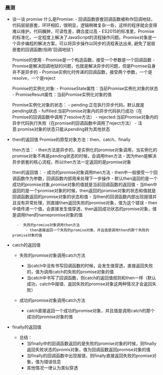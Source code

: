 ### 晨测
- 谈一谈 promise
    什么是Promise:
        - 回调函数嵌套回调函数被称作回调地狱，代码层层嵌套，环环相扣，很明显，逻辑稍微复杂一些，这样的程序就会变得难以维护。代码臃肿，可读性差，耦合度过高
        - ES2015的标准里，Promise的标准化，一定程度上解决了JavaScript的流程操作问题。Promise对象是一个异步编程的解决方案，可以将异步操作以同步的流程表达出来, 避免了层层嵌套的回调函数(俗称'回调地狱')

    Promise的使用
        - Promise是一个构造函数，接受一个参数是一个回调函数
        - Promise是解决回调地狱的问题，也就是解决异步的问题，但是Promise自身并不是异步的
        - Promise实例化时传递的回调函数，接受两个参数，一个是resolve，一个是reject


    Promise的实例化对象:
        - PromiseState属性：当前Promise实例化对象的状态
        - PromiseResult属性：当前Promise实例化对象的值

    Promise实例化对象的状态：
        - pending:正在执行异步代码，默认就是pending状态
        - fulfilled:当前Promise对象内的异步代码执行成功（在Promise的回调函数中调用了resolve方法）
        - rejected:当前Promise对象内的异步代码执行失败（在promise的回调函数中调用了reject方法）
        - 注意:promise对象的状态只能从pending转为其他状态

- then的返回值
    Promise的原型对象方法：then、catch、finally

    then方法：
        - then方法是异步的，是实例化的promise对象调用，当实例化的promise对象不再是pending状态的时候，会调用then方法
        - 因为then是解决异步嵌套的核心流程，所以then方法一定返回的是promise对象

    then的返回值：
        - 成功的promise对象调用then方法
            - then中一般接受一个回调函数作为参数，回调函数内部用来处理下一步操作
                - 默认then返回的是一个成功的promise对象,promise对象的值就是当前回调函数的返回值
                - 当then中返回的是一个promise对象的时候，then返回的promise对象的状态和值就是回调函数返回的promise对象的状态和值
                - 当then的回调函数内部出现报错并且没有异常处理，则直接then返回失败的promise对象，值为这个错误
            - then中值传递一个值，会直接发生值穿透，then返回成功状态的promise对象，值是调用then的namepromise对象的值

        -  失败的promise对象调用then方法
            - then直接返回一个失败的promise对象，并且值是调用then的那个失败的promise对象的值

- catch的返回值
    - 失败的promise对象调用catch方法
        - 当catch中没有书写回调函数的时候，会发生值穿透，直接返回失败的，值为调用catch的失败的promise对象的值
        - 当catch中书写了回调函数，则catch的返回值规则和then一样（默认成功，catch中报错、返回失败的promise对象这两种情况才会返回失败）
        

    -  成功的promise对象调用catch方法
        - catch直接返回一个成功的promise对象，并且值是调用catch的那个成功的promise对象的值

-  finally的返回值
    - 总结：
        - 当finally中的回调函数返回的是失败的promise对象的时候，则finally返回失败状态的promis对象，值为回调函数返回promise对象的值
        - 当finally的回调函数中出现报错，则finally直接返回失败的promise对象，值为错误信息
        - 其他情况一律认为类似穿透